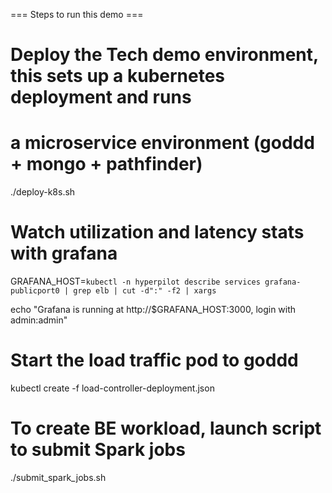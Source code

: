 === Steps to run this demo ===

# Deploy the Tech demo environment, this sets up a kubernetes deployment and runs
# a microservice environment (goddd + mongo + pathfinder)
./deploy-k8s.sh

# Watch utilization and latency stats with grafana
GRAFANA_HOST=`kubectl -n hyperpilot describe services grafana-publicport0 | grep elb | cut -d":" -f2 | xargs`

echo "Grafana is running at http://$GRAFANA_HOST:3000, login with admin:admin"

# Start the load traffic pod to goddd
kubectl create -f load-controller-deployment.json

# To create BE workload, launch script to submit Spark jobs
./submit_spark_jobs.sh
